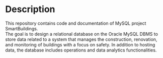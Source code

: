 # Description
This repository contains code and documentation of MySQL project SmartBuildings.    
The goal is to design a relational database on the Oracle MySQL DBMS to store data related to a system that manages the construction, renovation, and monitoring of buildings with a focus on safety. In addition to hosting data, the database includes operations and data analytics functionalities.
